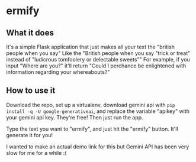 # ermify

## What it does
It's a simple Flask application that just makes all your text the "british people when you say"
Like the "British people when you say "trick or treat" instead of "ludicrous tomfoolery or delectable sweets""
For example, if you input "Where are you?" it'll return "Could I perchance be enlightened with information regarding your whereabouts?" 

## How to use it
Download the repo, set up a virtualenv, download gemini api with `pip install -q -U google-generativeai`, and replace the variable "apikey" with your gemini api key. They're free!
Then just run the app.

Type the text you want to "ermify", and just hit the "ermify" button. It'll generate it for you!

I wanted to make an actual demo link for this but Gemini API has been very slow for me for a while :(
